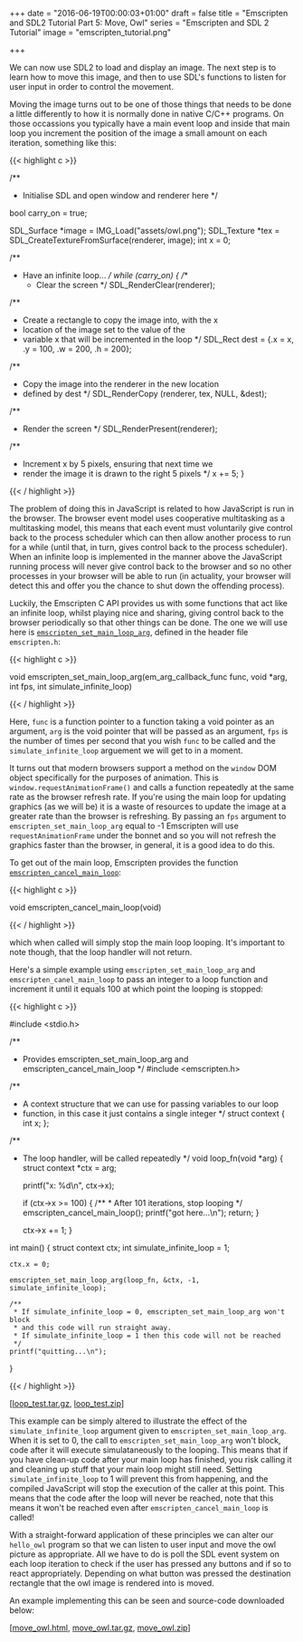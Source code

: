 +++
date = "2016-06-19T00:00:03+01:00"
draft = false
title = "Emscripten and SDL2 Tutorial Part 5: Move, Owl"
series = "Emscripten and SDL 2 Tutorial"
image = "emscripten_tutorial.png"

+++

We can now use SDL2 to load and display an image. The next step is to learn how
to move this image, and then to use SDL's functions to listen for user input in
order to control the movement.

Moving the image turns out to be one of those things that needs to be done a
little differently to how it is normally done in native C/C++ programs. On those
occassions you typically have a main event loop and inside that main loop you
increment the position of the image a small amount on each iteration, something
like this:

{{< highlight c >}}

/**
 * Initialise SDL and open window and renderer here
 */

bool carry_on = true;

SDL_Surface *image = IMG_Load("assets/owl.png");
SDL_Texture *tex = SDL_CreateTextureFromSurface(renderer, image);
int x = 0;


/**
 * Have an infinite loop...
 */
while (carry_on)
{
  /**
   * Clear the screen
   */
  SDL_RenderClear(renderer);

  /**
   * Create a rectangle to copy the image into, with the x
   * location of the image set to the value of the 
   * variable x that will be incremented in the loop
   */
  SDL_Rect dest = {.x = x, .y = 100, .w = 200, .h = 200};

  /**
   * Copy the image into the renderer in the new location
   * defined by dest
   */
  SDL_RenderCopy (renderer, tex, NULL, &dest);

  /**
   * Render the screen
   */
  SDL_RenderPresent(renderer);
  
  /**
   * Increment x by 5 pixels, ensuring that next time we
   * render the image it is drawn to the right 5 pixels
   */
  x += 5;
}

{{< / highlight >}}

The problem of doing this in JavaScript is related to how JavaScript is run in
the browser. The browser event model uses cooperative multitasking as a
multitasking model, this means that each event must voluntarily give control
back to the process scheduler which can then allow another process to run for a
while (until that, in turn, gives control back to the process scheduler). When
an infinite loop is implemented in the manner above the JavaScript running
process will never give control back to the browser and so no other processes in
your browser will be able to run (in actuality, your browser will detect this and
offer you the chance to shut down the offending process).

Luckily, the Emscripten C API provides us with some functions that act like an
infinite loop, whilst playing nice and sharing, giving control back to the
browser periodically so that other things can be done. The one we will use here
is [`emscripten_set_main_loop_arg`](https://kripken.github.io/emscripten-site/docs/api_reference/emscripten.h.html#c.emscripten_set_main_loop_arg),
defined in the header file `emscripten.h`:

{{< highlight c >}}

void emscripten_set_main_loop_arg(em_arg_callback_func func, void *arg, int fps, int simulate_infinite_loop)

{{< / highlight >}}

Here, `func` is a function pointer to a function taking a void pointer as an
argument, `arg` is the void pointer that will be passed as an argument, `fps` is the
number of times per second that you wish `func` to be called and
the `simulate_infinite_loop` arguement we will get to in a moment.

It turns out that modern browsers support a method on the `window` DOM object
specifically for the purposes of animation. This is
`window.requestAnimationFrame()` and calls a function repeatedly at the same rate
as the browser refresh rate. If you're using the main loop for updating graphics
(as we will be) it is a waste of resources to update the image at a greater rate
than the browser is refreshing. By passing an `fps` argument to
`emscripten_set_main_loop_arg` equal to -1 Emscripten will use
`requestAnimationFrame` under the bonnet and so you will not refresh the graphics
faster than the browser, in general, it is a good idea to do this.

To get out of the main loop, Emscripten provides the function
[`emscripten_cancel_main_loop`](https://kripken.github.io/emscripten-site/docs/api_reference/emscripten.h.html#c.emscripten_cancel_main_loop):

{{< highlight c >}}

void emscripten_cancel_main_loop(void)

{{< / highlight >}}

which when called will simply stop the main loop looping. It's important to note
though, that the loop handler will not return.

Here's a simple example using `emscripten_set_main_loop_arg` and
`emscripten_canel_main_loop` to pass an integer to a loop function and increment
it until it equals 100 at which point the looping is stopped:

{{< highlight c >}}

#include <stdio.h>

/**
 * Provides emscripten_set_main_loop_arg and emscripten_cancel_main_loop
 */
#include <emscripten.h>

/**
 * A context structure that we can use for passing variables to our loop
 * function, in this case it just contains a single integer
 */
struct context
{
    int x;
};

/**
 * The loop handler, will be called repeatedly
 */
void loop_fn(void *arg)
{
    struct context *ctx = arg;

    printf("x: %d\n", ctx->x);

    if (ctx->x >= 100)
    {
        /**
         * After 101 iterations, stop looping
         */
        emscripten_cancel_main_loop();
        printf("got here...\n");
        return;
    }

    ctx->x += 1;
}

int main()
{
    struct context ctx;
    int simulate_infinite_loop = 1;

    ctx.x = 0;

    emscripten_set_main_loop_arg(loop_fn, &ctx, -1, simulate_infinite_loop);

    /**
     * If simulate_infinite_loop = 0, emscripten_set_main_loop_arg won't block
     * and this code will run straight away.
     * If simulate_infinite_loop = 1 then this code will not be reached
     */
    printf("quitting...\n");
}

{{< / highlight >}}

[[loop_test.tar.gz](/code/loop_test.tar.gz), 
[loop_test.zip](/code/loop_test.zip)]

This example can be simply altered to illustrate the effect of the
`simulate_infinite_loop` argument given to `emscripten_set_main_loop_arg`. When it
is set to 0, the call to `emscripten_set_main_loop_arg` won't block, code after it
will execute simulataneously to the looping. This means that if you have
clean-up code after your main loop has finished, you risk calling it and cleaning
up stuff that your main loop might still need. Setting `simulate_infinite_loop` to
1 will prevent this from happening, and the compiled JavaScript will stop the
execution of the caller at this point. This means that the code after the loop
will never be reached, note that this means it won't be reached even after
`emscripten_cancel_main_loop` is called!

With a straight-forward application of these principles we can alter our
`hello_owl` program so that we can listen to user input and move the owl picture
as appropriate. All we have to do is poll the SDL event system on each loop
iteration to check if the user has pressed any buttons and if so to react
appropriately. Depending on what button was pressed the destination rectangle
that the owl image is rendered into is moved.

An example implementing this can be seen and source-code downloaded below:

[[move_owl.html](/pages/move_owl.html), [move_owl.tar.gz](/code/move_owl.tar.gz), 
[move_owl.zip](/code/move_owl.zip)]
